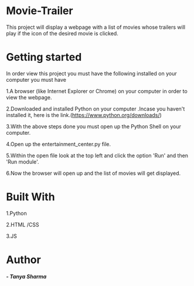 # Movie-Trailer

This project will display a webpage with a list of movies whose trailers will play if the icon of the desired movie is clicked.

# Getting started

In order view this project you must have the following installed on your computer you must have 

1.A browser (like Internet Explorer or Chrome) on your computer in order to view the webpage.

2.Downloaded and installed Python on your computer .Incase you haven't installed it, here is the link.(https://www.python.org/downloads/)

3.With the above steps done you must open up the Python Shell on your computer. 

4.Open up the entertainment_center.py file.

5.Within the open file look at the top left and click the option 'Run' and then 'Run module'.

6.Now the browser will open up and the list of movies will get displayed.

# Built With

1.Python 

2.HTML /CSS

3.JS

# Author

##### - Tanya Sharma


